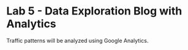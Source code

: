 # Lab 5 - Data Exploration Blog with Analytics

Traffic patterns will be analyzed using Google Analytics.
